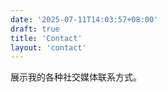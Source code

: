 ```yaml
---
date: '2025-07-11T14:03:57+08:00'
draft: true
title: 'Contact'
layout: 'contact'
---
```


展示我的各种社交媒体联系方式。

